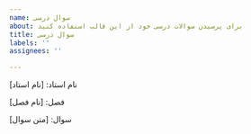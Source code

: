 ```yaml
---
name: سوال درسی
about: برای پرسیدن سوالات درسی خود از این قالب استفاده کنید
title: سوال درسی
labels: ''
assignees: ''

---
```


نام استاد: [نام استاد] 

فصل: [نام فصل]

سوال: [متن سوال]
